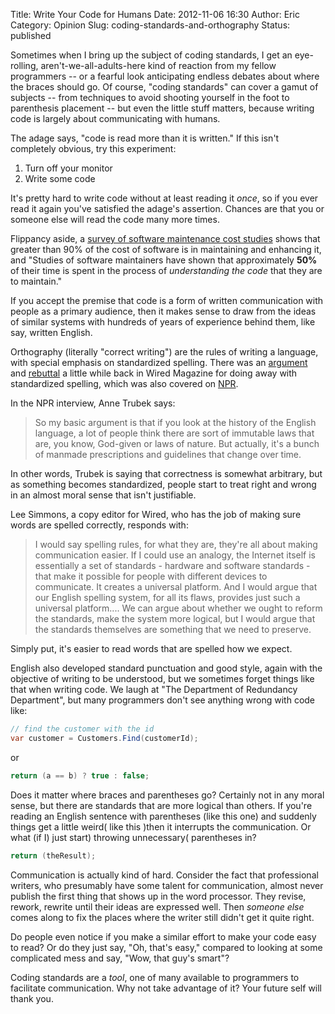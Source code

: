 Title: Write Your Code for Humans
Date: 2012-11-06 16:30
Author: Eric
Category: Opinion
Slug: coding-standards-and-orthography
Status: published

Sometimes when I bring up the subject of coding standards, I get an
eye-rolling, aren't-we-all-adults-here kind of reaction from my fellow
programmers -- or a fearful look anticipating endless debates about
where the braces should go. Of course, "coding standards" can cover a
gamut of subjects -- from techniques to avoid shooting yourself in the
foot to parenthesis placement -- but even the little stuff matters,
because writing code is largely about communicating with humans.

<!--more-->

The adage says, "code is read more than it is written." If this isn't
completely obvious, try this experiment:

1.  Turn off your monitor
2.  Write some code

It's pretty hard to write code without at least reading it *once*, so if
you ever read it again you've satisfied the adage's assertion. Chances
are that you or someone else will read the code many more times.

Flippancy aside, a [survey of software maintenance cost
studies](http://users.jyu.fi/~koskinen/smcosts.htm) shows that greater
than 90% of the cost of software is in maintaining and enhancing it, and
"Studies of software maintainers have shown
that approximately **50%** of their time is spent in the process
of *understanding the code* that they are to maintain."

If you accept the premise that code is a form of written communication
with people as a primary audience, then it makes sense to draw from the
ideas of similar systems with hundreds of years of experience behind
them, like say, written English.

Orthography (literally "correct writing") are the rules of writing a
language, with special emphasis on standardized spelling. There was an
[argument](http://www.wired.com/magazine/2012/01/st_essay_autocorrect/)
and
[rebuttal](http://www.wired.com/magazine/2012/01/st_essay_autocorrect_rebuttal/)
a little while back in Wired Magazine for doing away with standardized
spelling, which was also covered on
[NPR](http://www.npr.org/2012/03/01/147741215/duz-prawper-speling-mader-nemor).

In the NPR interview, Anne Trubek says:

> So my basic argument is that if you look at the history of the English
> language, a lot of people think there are sort of immutable laws that
> are, you know, God-given or laws of nature. But actually, it's a bunch
> of manmade prescriptions and guidelines that change over time.

In other words, Trubek is saying that correctness is somewhat arbitrary,
but as something becomes standardized, people start to treat right and
wrong in an almost moral sense that isn't justifiable.

Lee Simmons, a copy editor for Wired, who has the job of making sure
words are spelled correctly, responds with:

> I would say spelling rules, for what they are, they're all about
> making communication easier. If I could use an analogy, the Internet
> itself is essentially a set of standards - hardware and software
> standards - that make it possible for people with different devices to
> communicate. It creates a universal platform. And I would argue that
> our English spelling system, for all its flaws, provides just such a
> universal platform.... We can argue about whether we ought to reform
> the standards, make the system more logical, but I would argue that
> the standards themselves are something that we need to preserve.

Simply put, it's easier to read words that are spelled how we expect.

English also developed standard punctuation and good style, again with
the objective of writing to be understood, but we sometimes forget
things like that when writing code. We laugh at "The Department of
Redundancy Department", but many programmers don't see anything wrong
with code like:

```csharp
// find the customer with the id
var customer = Customers.Find(customerId);
```

or

```csharp
return (a == b) ? true : false;
```

Does it matter where braces and parentheses go? Certainly not in any
moral sense, but there are standards that are more logical than others.
If you're reading an English sentence with parentheses (like this one)
and suddenly things get a little weird( like this )then it interrupts
the communication. Or what (if I) just start) throwing unnecessary(
parentheses in?

```csharp
return (theResult);
```

Communication is actually kind of hard. Consider the fact that
professional writers, who presumably have some talent for communication,
almost never publish the first thing that shows up in the word
processor. They revise, rework, rewrite until their ideas are expressed
well. Then *someone else* comes along to fix the places where the writer
still didn't get it quite right.

Do people even notice if you make a similar effort to make your code
easy to read? Or do they just say, "Oh, that's easy," compared to
looking at some complicated mess and say, "Wow, that guy's smart"?

Coding standards are a *tool*, one of many available to programmers to
facilitate communication. Why not take advantage of it? Your future self
will thank you.
